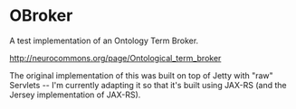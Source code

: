 OBroker 
=======

A test implementation of an Ontology Term Broker.

http://neurocommons.org/page/Ontological_term_broker

The original implementation of this was built on top of Jetty with "raw" Servlets -- I'm currently adapting it so that it's built using JAX-RS (and the Jersey implementation of JAX-RS).


